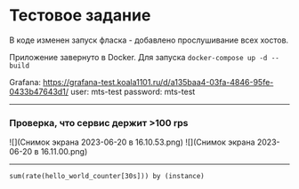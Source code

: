 # Тестовое задание

В коде изменен запуск фласка - добавлено прослушивание всех хостов.

Приложение завернуто в Docker.
Для запуска `docker-compose up -d --build`

Grafana: https://grafana-test.koala1101.ru/d/a135baa4-03fa-4846-95fe-0433b47643d1/
user: mts-test
password: mts-test


---

### Проверка, что сервис держит >100 rps

![](Снимок экрана 2023-06-20 в 16.10.53.png)
![](Снимок экрана 2023-06-20 в 16.11.00.png)

---
```name=promql
sum(rate(hello_world_counter[30s])) by (instance)
```

